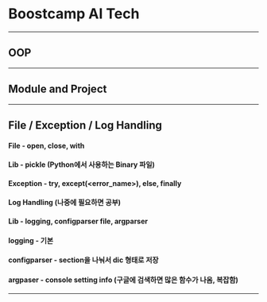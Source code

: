 # Boostcamp AI Tech
-----
## OOP
-----
## Module and Project
-----
## File / Exception / Log Handling
#### File - open, close, with
#### Lib  - pickle (Python에서 사용하는 Binary 파일)

#### Exception - try, except(<error_name>), else, finally

#### Log Handling (나중에 필요하면 공부)
#### Lib - logging, configparser file, argparser
#### logging - 기본
#### configparser - section을 나눠서 dic 형태로 저장
#### argpaser - console setting info (구글에 검색하면 많은 함수가 나옴, 복잡함)
-----
## 
